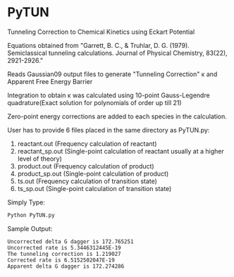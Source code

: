 # PyTUN
Tunneling Correction to Chemical Kinetics using Eckart Potential 

Equations obtained from "Garrett, B. C., & Truhlar, D. G. (1979). Semiclassical tunneling calculations. Journal of Physical Chemistry, 83(22), 2921-2926."

Reads Gaussian09 output files to generate "Tunneling Correction" κ and Apparent Free Energy Barrier

Integration to obtain κ was calculated using 10-point Gauss-Legendre quadrature(Exact solution for polynomials of order up till 21)

Zero-point energy corrections are added to each species in the calculation.

User has to provide 6 files placed in the same directory as PyTUN.py:
1. reactant.out (Frequency calculation of reactant)
2. reactant_sp.out (Single-point calculation of reactant usually at a higher level of theory)
3. product.out (Frequency calculation of product)
4. product_sp.out (Single-point calculation of product)
5. ts.out (Frequency calculation of transition state)
6. ts_sp.out (Single-point calculation of transition state)

Simply Type:
```Python
Python PyTUN.py
```
Sample Output:
```
Uncorrected delta G dagger is 172.765251
Uncorrected rate is 5.3446312445E-19
The tunneling correction is 1.219027
Corrected rate is 6.5152502047E-19
Apparent delta G dagger is 172.274286
```

